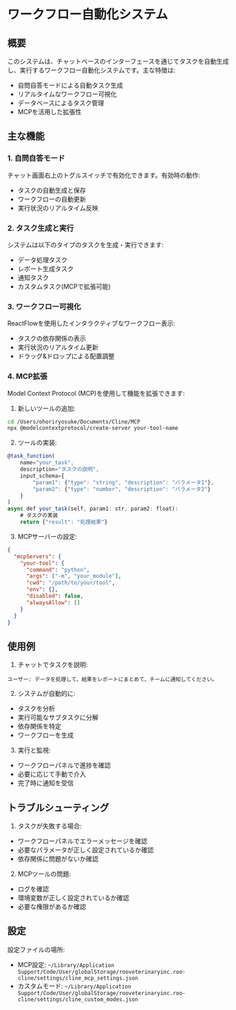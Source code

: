 # ワークフロー自動化システム

## 概要

このシステムは、チャットベースのインターフェースを通じてタスクを自動生成し、実行するワークフロー自動化システムです。主な特徴は:

- 自問自答モードによる自動タスク生成
- リアルタイムなワークフロー可視化
- データベースによるタスク管理
- MCPを活用した拡張性

## 主な機能

### 1. 自問自答モード

チャット画面右上のトグルスイッチで有効化できます。有効時の動作:

- タスクの自動生成と保存
- ワークフローの自動更新
- 実行状況のリアルタイム反映

### 2. タスク生成と実行

システムは以下のタイプのタスクを生成・実行できます:

- データ処理タスク
- レポート生成タスク
- 通知タスク
- カスタムタスク(MCPで拡張可能)

### 3. ワークフロー可視化

ReactFlowを使用したインタラクティブなワークフロー表示:

- タスクの依存関係の表示
- 実行状況のリアルタイム更新
- ドラッグ&ドロップによる配置調整

### 4. MCP拡張

Model Context Protocol (MCP)を使用して機能を拡張できます:

1. 新しいツールの追加:
```bash
cd /Users/ohoriryosuke/Documents/Cline/MCP
npx @modelcontextprotocol/create-server your-tool-name
```

2. ツールの実装:
```typescript
@task_function(
    name="your_task",
    description="タスクの説明",
    input_schema={
        "param1": {"type": "string", "description": "パラメータ1"},
        "param2": {"type": "number", "description": "パラメータ2"}
    }
)
async def your_task(self, param1: str, param2: float):
    # タスクの実装
    return {"result": "処理結果"}
```

3. MCPサーバーの設定:
```json
{
  "mcpServers": {
    "your-tool": {
      "command": "python",
      "args": ["-m", "your_module"],
      "cwd": "/path/to/your/tool",
      "env": {},
      "disabled": false,
      "alwaysAllow": []
    }
  }
}
```

## 使用例

1. チャットでタスクを説明:
```
ユーザー: データを処理して、結果をレポートにまとめて、チームに通知してください。
```

2. システムが自動的に:
- タスクを分析
- 実行可能なサブタスクに分解
- 依存関係を特定
- ワークフローを生成

3. 実行と監視:
- ワークフローパネルで進捗を確認
- 必要に応じて手動で介入
- 完了時に通知を受信

## トラブルシューティング

1. タスクが失敗する場合:
- ワークフローパネルでエラーメッセージを確認
- 必要なパラメータが正しく設定されているか確認
- 依存関係に問題がないか確認

2. MCPツールの問題:
- ログを確認
- 環境変数が正しく設定されているか確認
- 必要な権限があるか確認

## 設定

設定ファイルの場所:
- MCP設定: `~/Library/Application Support/Code/User/globalStorage/rooveterinaryinc.roo-cline/settings/cline_mcp_settings.json`
- カスタムモード: `~/Library/Application Support/Code/User/globalStorage/rooveterinaryinc.roo-cline/settings/cline_custom_modes.json`